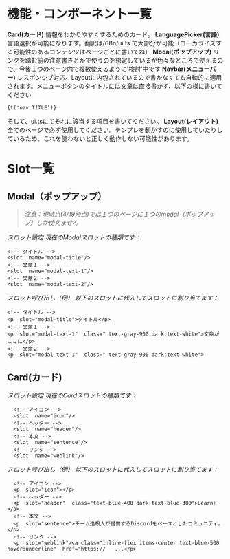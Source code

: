 ﻿


# 機能・コンポーネント一覧

**Card(カード)**
情報をわかりやすくするためのカード。
**LanguagePicker(言語)**
言語選択が可能になります。翻訳は/i18n/ui.ts で大部分が可能（ローカライズする可能性のあるコンテンツはページごとに書いてね）
**Modal(ポップアップ)**
リンクを踏む前の注意書きとかで使うのを想定しているが色々なところで使えるので、今後１つのページ内で複数使えるように'検討'中です
**Navbar(メニューバー)**
レスポンシブ対応。Layoutに内包されているので書かなくても自動的に適用されます。メニューボタンのタイトルには文章は直接書かず、以下の様に書いてください

    {t('nav.TITLE')}
そして、ui.tsにてそれに該当する項目を書いてください。
**Layout(レイアウト)**
全てのページで必ず使用してください。テンプレを動かすのに使用していたりしているため、これを使わないと正しく動作しない可能性があります。




# Slot一覧

## Modal（ポップアップ）

> *注意：現時点(4/19時点)では１つのページに１つのmodal（ポップアップ）しか使えません*

*スロット設定
現在のModalスロットの種類です：*

	<!-- タイトル -->
	<slot  name="modal-title"/> 
	<!-- 文章１ -->
	<slot  name="modal-text-1"/>
	<!-- 文章２ -->
	<slot  name="modal-text-2"/>
*スロット呼び出し（例）
以下のスロットに代入してスロットに割り当てます：*
	
    <!-- タイトル -->
    <p  slot="modal-title">タイトル</p>
    <!-- 文章１ -->
    <p  slot="modal-text-1"  class=" text-gray-900 dark:text-white">文章がここに</p>
    <!-- 文章２ -->
    <p  slot="modal-text-1"  class=" text-gray-900 dark:text-white">
  

## Card(カード)
*スロット設定
現在のCardスロットの種類です：*

      <!-- アイコン -->
      <slot  name="icon"/>
      <!-- ヘッダー -->
      <slot  name="header"/>
      <!-- 本文 -->
      <slot  name="sentence"/>
      <!-- リンク -->
      <slot  name="weblink"/>

*スロット呼び出し（例）
以下のスロットに代入してスロットに割り当てます：*

      <!-- アイコン -->
      <p  slot="icon"></p>
      <!-- ヘッダー -->
      <p  slot="header"  class="text-blue-400 dark:text-blue-300">Learn+</p>
      <!-- 本文 -->
      <p  slot="sentence">チーム逸般人が提供するDiscordをベースとしたコミュニティ。</p>
      <!-- リンク -->
      <p  slot="weblink"><a class="inline-flex items-center text-blue-500 hover:underline"  href="https://	 ...</p>
